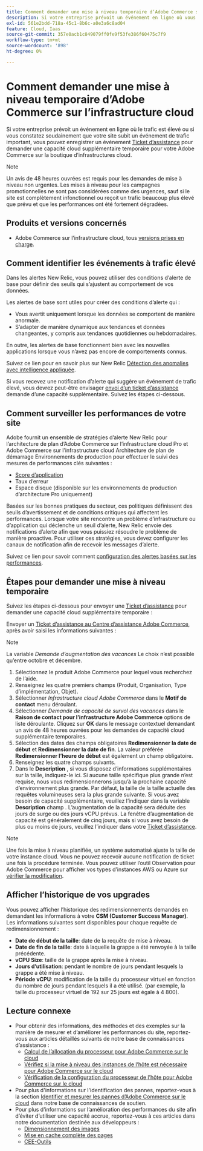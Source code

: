 ```yaml
---
title: Comment demander une mise à niveau temporaire d’Adobe Commerce sur l’infrastructure cloud
description: Si votre entreprise prévoit un événement en ligne où vous prévoyez un trafic élevé ou si vous constatez soudainement que votre site connaît un trafic élevé, vous pouvez envoyer un [ticket d’assistance](/help/help-center-guide/help-center/magento-help-center-user-guide.md#submit-ticket) afin de demander une capacité cloud supplémentaire temporaire pour votre Adobe Commerce sur la boutique d’infrastructures cloud.
exl-id: 561e2bdd-718a-45c1-8b6c-a0e3a6c8ad04
feature: Cloud, Iaas
source-git-commit: 357e0acb1c849079ff0fe9f53fe386f60475c7f9
workflow-type: tm+mt
source-wordcount: '898'
ht-degree: 0%

---
```


# Comment demander une mise à niveau temporaire d’Adobe Commerce sur l’infrastructure cloud

Si votre entreprise prévoit un événement en ligne où le trafic est élevé ou si vous constatez soudainement que votre site subit un événement de trafic important, vous pouvez enregistrer un événement [Ticket d’assistance](/help/help-center-guide/help-center/magento-help-center-user-guide.md#submit-ticket) pour demander une capacité cloud supplémentaire temporaire pour votre Adobe Commerce sur la boutique d’infrastructures cloud.

>[!NOTE]
>
>Un avis de 48 heures ouvrées est requis pour les demandes de mise à niveau non urgentes. Les mises à niveau pour les campagnes promotionnelles ne sont pas considérées comme des urgences, sauf si le site est complètement infonctionnel ou reçoit un trafic beaucoup plus élevé que prévu et que les performances ont été fortement dégradées.

## Produits et versions concernés

* Adobe Commerce sur l’infrastructure cloud, tous [versions prises en charge](https://www.adobe.com/content/dam/cc/en/legal/terms/enterprise/pdfs/Adobe-Commerce-Software-Lifecycle-Policy.pdf).

## Comment identifier les événements à trafic élevé

Dans les alertes New Relic, vous pouvez utiliser des conditions d’alerte de base pour définir des seuils qui s’ajustent au comportement de vos données.

Les alertes de base sont utiles pour créer des conditions d’alerte qui :

* Vous avertit uniquement lorsque les données se comportent de manière anormale.
* S’adapter de manière dynamique aux tendances et données changeantes, y compris aux tendances quotidiennes ou hebdomadaires.

En outre, les alertes de base fonctionnent bien avec les nouvelles applications lorsque vous n’avez pas encore de comportements connus.

Suivez ce lien pour en savoir plus sur New Relic [Détection des anomalies avec intelligence appliquée](https://docs.newrelic.com/docs/alerts-applied-intelligence/applied-intelligence/anomaly-detection/anomaly-detection-applied-intelligence/).

Si vous recevez une notification d’alerte qui suggère un événement de trafic élevé, vous devrez peut-être envisager [envoi d’un ticket d’assistance](/docs/commerce-knowledge-base/kb/help-center-guide/magento-help-center-user-guide.html?lang=en#submit-ticket) demande d’une capacité supplémentaire. Suivez les étapes ci-dessous.

## Comment surveiller les performances de votre site

Adobe fournit un ensemble de stratégies d’alerte New Relic pour l’architecture de plan d’Adobe Commerce sur l’infrastructure cloud Pro et Adobe Commerce sur l’infrastructure cloud Architecture de plan de démarrage Environnements de production pour effectuer le suivi des mesures de performances clés suivantes :

* [Score d’application](https://docs.newrelic.com/docs/apm/new-relic-apm/apdex/apdex-measure-user-satisfaction)
* Taux d’erreur
* Espace disque (disponible sur les environnements de production d’architecture Pro uniquement)

Basées sur les bonnes pratiques du secteur, ces politiques définissent des seuils d’avertissement et de conditions critiques qui affectent les performances. Lorsque votre site rencontre un problème d’infrastructure ou d’application qui déclenche un seuil d’alerte, New Relic envoie des notifications d’alerte afin que vous puissiez résoudre le problème de manière proactive. Pour utiliser ces stratégies, vous devez configurer les canaux de notification afin de recevoir les messages d’alerte.

Suivez ce lien pour savoir comment [configuration des alertes basées sur les performances](/docs/commerce-cloud-service/user-guide/monitor/new-relic.html#monitor-performance-with-managed-alerts).

## Étapes pour demander une mise à niveau temporaire

Suivez les étapes ci-dessous pour envoyer une [Ticket d’assistance](/docs/commerce-knowledge-base/kb/help-center-guide/magento-help-center-user-guide.html?lang=en#submit-ticket) pour demander une capacité cloud supplémentaire temporaire :

Envoyer un [Ticket d’assistance au Centre d’assistance Adobe Commerce](/help/help-center-guide/help-center/magento-help-center-user-guide.md#submit-ticket), après avoir saisi les informations suivantes :

>[!NOTE]
>
>La variable *Demande d’augmentation des vacances* Le choix n’est possible qu’entre octobre et décembre.

1. Sélectionnez le produit Adobe Commerce pour lequel vous recherchez de l’aide.
1. Renseignez les quatre premiers champs (Produit, Organisation, Type d’implémentation, Objet).
1. Sélectionner *Infrastructure cloud Adobe Commerce* dans le **Motif de contact** menu déroulant.
1. Sélectionner *Demande de capacité de survol des vacances* dans le **Raison de contact pour l’infrastructure Adobe Commerce** options de liste déroulante. Cliquez sur **OK** dans le message contextuel demandant un avis de 48 heures ouvrées pour les demandes de capacité cloud supplémentaire temporaires.
1. Sélection des dates des champs obligatoires **Redimensionner la date de début** et **Redimensionner la date de fin**. La valeur préférée **Redimensionner l’heure de début** est également un champ obligatoire.
1. Renseignez les quatre champs suivants.
1. Dans le **Description** , si vous disposez d’informations supplémentaires sur la taille, indiquez-le ici. Si aucune taille spécifique plus grande n’est requise, nous vous redimensionnerons jusqu’à la prochaine capacité d’environnement plus grande. Par défaut, la taille de la taille actuelle des requêtes volumineuses sera la plus grande suivante. Si vous avez besoin de capacité supplémentaire, veuillez l’indiquer dans la variable **Description** champ . L’augmentation de la capacité sera déduite des jours de surge ou des jours vCPU prévus. La fenêtre d’augmentation de capacité est généralement de cinq jours, mais si vous avez besoin de plus ou moins de jours, veuillez l’indiquer dans votre [Ticket d’assistance](/help/help-center-guide/help-center/magento-help-center-user-guide.md#submit-ticket).

>[!NOTE]
>
>Une fois la mise à niveau planifiée, un système automatisé ajuste la taille de votre instance cloud. Vous ne pouvez recevoir aucune notification de ticket une fois la procédure terminée. Vous pouvez utiliser l’outil Observation pour Adobe Commerce pour afficher vos types d’instances AWS ou Azure sur [vérifier la modification](/help/how-to/general/check-vcpu-using-observation-for-adobe-commerce.md).

## Afficher l’historique de vos upgrades

Vous pouvez afficher l’historique des redimensionnements demandés en demandant les informations à votre **CSM (Customer Success Manager)**.
Les informations suivantes sont disponibles pour chaque requête de redimensionnement :

* **Date de début de la taille**: date de la requête de mise à niveau.
* **Date de fin de la taille**: date à laquelle la grappe a été renvoyée à la taille précédente.
* **vCPU Size**: taille de la grappe après la mise à niveau.
* **Jours d’utilisation**: pendant le nombre de jours pendant lesquels la grappe a été mise à niveau.
* **Période vCPU**: modification de la taille du processeur virtuel en fonction du nombre de jours pendant lesquels il a été utilisé. (par exemple, la taille du processeur virtuel de 192 sur 25 jours est égale à 4 800).


## Lecture connexe

* Pour obtenir des informations, des méthodes et des exemples sur la manière de mesurer et d’améliorer les performances du site, reportez-vous aux articles détaillés suivants de notre base de connaissances d’assistance :
   * [Calcul de l’allocation du processeur pour Adobe Commerce sur le cloud](/docs/commerce-knowledge-base/kb/how-to/magento-commerce-cloud-cpu-allocation-calculation.html)
   * [Vérifiez si la mise à niveau des instances de l’hôte est nécessaire pour Adobe Commerce sur le cloud](/docs/commerce-knowledge-base/kb/how-to/magento-commerce-cloud-check-if-upsize-for-hosts-instances-is-needed.html)
   * [Vérification de la configuration du processeur de l’hôte pour Adobe Commerce sur le cloud](/docs/commerce-knowledge-base/kb/how-to/magento-commerce-cloud-check-hosts-cpu-configuration.html)
* Pour plus d&#39;informations sur l&#39;identification des pannes, reportez-vous à la section [Identifier et mesurer les pannes d’Adobe Commerce sur le cloud](/docs/commerce-knowledge-base/kb/how-to/how-to-identify-outages.html) dans notre base de connaissances de soutien.
* Pour plus d’informations sur l’amélioration des performances du site afin d’éviter d’utiliser une capacité accrue, reportez-vous à ces articles dans notre documentation destinée aux développeurs :
   * [Dimensionnement des images](/docs/commerce-admin/catalog/products/digital-assets/product-image-config.html#product-image-resizing)
   * [Mise en cache complète des pages](/docs/commerce-admin/systems/tools/cache-management.html#full-page-caching)
   * [CEE-Outils](/docs/commerce-cloud-service/user-guide/dev-tools/ece-tools/package-overview.html)
